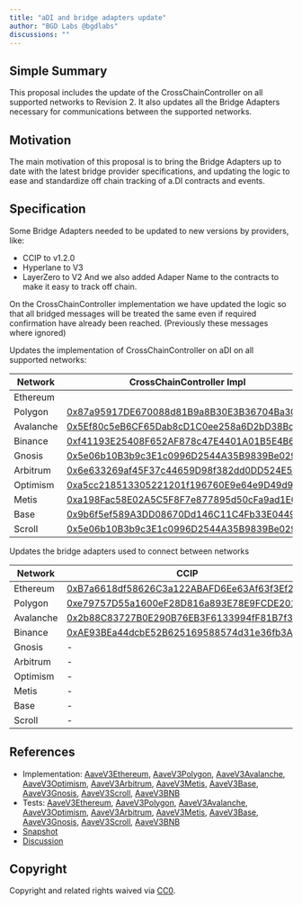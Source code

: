```yaml
---
title: "aDI and bridge adapters update"
author: "BGD Labs @bgdlabs"
discussions: ""
---
```


## Simple Summary

This proposal includes the update of the CrossChainController on all supported networks to Revision 2.
It also updates all the Bridge Adapters necessary for communications between the supported networks.

## Motivation

The main motivation of this proposal is to bring the Bridge Adapters up to date with the latest bridge provider specifications,
and updating the logic to ease and standardize off chain tracking of a.DI contracts and events.

## Specification

Some Bridge Adapters needed to be updated to new versions by providers, like:

- CCIP to v1.2.0
- Hyperlane to V3
- LayerZero to V2
  And we also added Adaper Name to the contracts to make it easy to track off chain.

On the CrossChainController implementation we have updated the logic so that all bridged messages will be treated the same
even if required confirmation have already been reached. (Previously these messages where ignored)

Updates the implementation of CrossChainController on aDI on all supported networks:

| Network   | CrossChainController Impl                                                                                                            |
| --------- | ------------------------------------------------------------------------------------------------------------------------------------ |
| Ethereum  | [](https://etherscan.io/address/)                                                                                                    |
| Polygon   | [0x87a95917DE670088d81B9a8B30E3B36704Ba3043](https://polygonscan.com/address/0x87a95917DE670088d81B9a8B30E3B36704Ba3043)             |
| Avalanche | [0x5Ef80c5eB6CF65Dab8cD1C0ee258a6D2bD38Bd22](https://snowscan.xyz/address/0x5Ef80c5eB6CF65Dab8cD1C0ee258a6D2bD38Bd22)                |
| Binance   | [0xf41193E25408F652AF878c47E4401A01B5E4B682](https://bscscan.com/address/0xf41193E25408F652AF878c47E4401A01B5E4B682)                 |
| Gnosis    | [0x5e06b10B3b9c3E1c0996D2544A35B9839Be02922](https://gnosisscan.io/address/0x5e06b10B3b9c3E1c0996D2544A35B9839Be02922)               |
| Arbitrum  | [0x6e633269af45F37c44659D98f382dd0DD524E5Df](https://arbiscan.io/address/0x6e633269af45F37c44659D98f382dd0DD524E5Df)                 |
| Optimism  | [0xa5cc218513305221201f196760E9e64e9D49d98A](https://optimistic.etherscan.io/address/0xa5cc218513305221201f196760E9e64e9D49d98A)     |
| Metis     | [0xa198Fac58E02A5C5F8F7e877895d50cFa9ad1E04](https://andromeda-explorer.metis.io/address/0xa198Fac58E02A5C5F8F7e877895d50cFa9ad1E04) |
| Base      | [0x9b6f5ef589A3DD08670Dd146C11C4Fb33E04494F](https://basescan.org/address/0x9b6f5ef589A3DD08670Dd146C11C4Fb33E04494F)                |
| Scroll    | [0x5e06b10B3b9c3E1c0996D2544A35B9839Be02922](https://scrollscan.com/address/0x5e06b10B3b9c3E1c0996D2544A35B9839Be02922)              |

Updates the bridge adapters used to connect between networks

| Network   | CCIP                                                                                                                     | LayerZero                                                                                                                | Hyperlane                                                                                                                | Polygon Native                                                                                                           | Gnosis Native                                                                                                          | Metis Native                                                                                                                         | Arbitrum Native                                                                                                       | Optimism Native                                                                                                                  | Base Native                                                                                                           | Scroll Native                                                                                                           |
| --------- | ------------------------------------------------------------------------------------------------------------------------ | ------------------------------------------------------------------------------------------------------------------------ | ------------------------------------------------------------------------------------------------------------------------ | ------------------------------------------------------------------------------------------------------------------------ | ---------------------------------------------------------------------------------------------------------------------- | ------------------------------------------------------------------------------------------------------------------------------------ | --------------------------------------------------------------------------------------------------------------------- | -------------------------------------------------------------------------------------------------------------------------------- | --------------------------------------------------------------------------------------------------------------------- | ----------------------------------------------------------------------------------------------------------------------- |
| Ethereum  | [0xB7a6618df58626C3a122ABAFD6Ee63Af63f3Ef29](https://etherscan.io/address/0xB7a6618df58626C3a122ABAFD6Ee63Af63f3Ef29)    | [0x8410d9BD353b420ebA8C48ff1B0518426C280FCC](https://etherscan.io/address/0x8410d9BD353b420ebA8C48ff1B0518426C280FCC)    | [0x01dcb90Cf13b82Cde4A0BAcC655585a83Af3cCC1](https://etherscan.io/address/0x01dcb90Cf13b82Cde4A0BAcC655585a83Af3cCC1)    | [0x1562F1b2487F892BBA8Ef325aF054Fd157510a71](https://etherscan.io/address/0x1562F1b2487F892BBA8Ef325aF054Fd157510a71)    | [0x7238d75fD75bb936E83b75854c653F104Ce9c9d8](https://etherscan.io/address/0x7238d75fD75bb936E83b75854c653F104Ce9c9d8)  | [0x6B3Dc800E7c813Db3fe8D0F30fDCaE636935dC14](https://etherscan.io/address/0x6B3Dc800E7c813Db3fe8D0F30fDCaE636935dC14)                | [0x88d6D01e08d3e64513b15fD46528dBbA7d755883](https://etherscan.io/address/0x88d6D01e08d3e64513b15fD46528dBbA7d755883) | [0x0e24524778fdc67f53eEf144b8cbf50261E930B3](https://etherscan.io/address/0x0e24524778fdc67f53eEf144b8cbf50261E930B3)            | [0xa5948b0ac79f72966dFFC5C13E44f6dfDD3D58A0](https://etherscan.io/address/0xa5948b0ac79f72966dFFC5C13E44f6dfDD3D58A0) | [0xA4dC3F123e1c601A19B3DC8382BB9311F678cafA](https://etherscan.io/address/0xA4dC3F123e1c601A19B3DC8382BB9311F678cafA)   |
| Polygon   | [0xe79757D55a1600eF28D816a893E78E9FCDE2019E](https://polygonscan.com/address/0xe79757D55a1600eF28D816a893E78E9FCDE2019E) | [0x7FAE7765abB4c8f778d57337bB720d0BC53057e3](https://polygonscan.com/address/0x7FAE7765abB4c8f778d57337bB720d0BC53057e3) | [0x3e72665008dC237bdd91C04C10782Ed1987a4019](https://polygonscan.com/address/0x3e72665008dC237bdd91C04C10782Ed1987a4019) | [0x853649f897383f89d8441346Cf26a9ed02720B02](https://polygonscan.com/address/0x853649f897383f89d8441346Cf26a9ed02720B02) | -                                                                                                                      | -                                                                                                                                    | -                                                                                                                     | -                                                                                                                                | -                                                                                                                     | -                                                                                                                       |
| Avalanche | [0x2b88C83727B0E290B76EB3F6133994fF81B7f355](https://snowscan.xyz/address/0x2b88C83727B0E290B76EB3F6133994fF81B7f355)    | [0x10f02995a399C0dC0FaF29914220E9C1bCdE8640](https://snowscan.xyz/address/0x10f02995a399C0dC0FaF29914220E9C1bCdE8640)    | [0x617332a777780F546261247F621051d0b98975Eb](https://snowscan.xyz/address/0x617332a777780F546261247F621051d0b98975Eb)    | -                                                                                                                        | -                                                                                                                      | -                                                                                                                                    | -                                                                                                                     | -                                                                                                                                | -                                                                                                                     | -                                                                                                                       |
| Binance   | [0xAE93BEa44dcbE52B625169588574d31e36fb3A67](https://bscscan.com/address/0xAE93BEa44dcbE52B625169588574d31e36fb3A67)     | [0xa5cc218513305221201f196760E9e64e9D49d98A](https://bscscan.com/address/0xa5cc218513305221201f196760E9e64e9D49d98A)     | [0x3F006299eC88985c18E6e885EeA29A49eC579882](https://bscscan.com/address/0x3F006299eC88985c18E6e885EeA29A49eC579882)     | -                                                                                                                        | -                                                                                                                      | -                                                                                                                                    | -                                                                                                                     | -                                                                                                                                | -                                                                                                                     | -                                                                                                                       |
| Gnosis    | -                                                                                                                        | [0x9b6f5ef589A3DD08670Dd146C11C4Fb33E04494F](https://gnosisscan.io/address/0x9b6f5ef589A3DD08670Dd146C11C4Fb33E04494F)   | [0xA806DA549FcB2B4912a7dFFE4c1aA7A1ed0Bd5C9](https://gnosisscan.io/address/0xA806DA549FcB2B4912a7dFFE4c1aA7A1ed0Bd5C9)   | -                                                                                                                        | [0x3C06dce358add17aAf230f2234bCCC4afd50d090](https://gnosisscan.io/address/0x3C06dce358add17aAf230f2234bCCC4afd50d090) | -                                                                                                                                    | -                                                                                                                     | -                                                                                                                                | -                                                                                                                     | -                                                                                                                       |
| Arbitrum  | -                                                                                                                        | -                                                                                                                        | -                                                                                                                        | -                                                                                                                        | -                                                                                                                      | -                                                                                                                                    | [0xc8a2ADC4261c6b669CdFf69E717E77C9cFeB420d](https://arbiscan.io/address/0xc8a2ADC4261c6b669CdFf69E717E77C9cFeB420d)  | -                                                                                                                                | -                                                                                                                     | -                                                                                                                       |
| Optimism  | -                                                                                                                        | -                                                                                                                        | -                                                                                                                        | -                                                                                                                        | -                                                                                                                      | -                                                                                                                                    | -                                                                                                                     | [0xa5cc218513305221201f196760E9e64e9D49d98A](https://optimistic.etherscan.io/address/0xa5cc218513305221201f196760E9e64e9D49d98A) | -                                                                                                                     | -                                                                                                                       |
| Metis     | -                                                                                                                        | -                                                                                                                        | -                                                                                                                        | -                                                                                                                        | -                                                                                                                      | [0xf41193E25408F652AF878c47E4401A01B5E4B682](https://andromeda-explorer.metis.io/address/0xf41193E25408F652AF878c47E4401A01B5E4B682) | -                                                                                                                     | -                                                                                                                                | -                                                                                                                     | -                                                                                                                       |
| Base      | -                                                                                                                        | -                                                                                                                        | -                                                                                                                        | -                                                                                                                        | -                                                                                                                      | -                                                                                                                                    | -                                                                                                                     | -                                                                                                                                | [0x7120b1f8e5b73c0C0DC99C6e52Fe4937E7EA11e0](https://basescan.org/address/0x7120b1f8e5b73c0C0DC99C6e52Fe4937E7EA11e0) | -                                                                                                                       |
| Scroll    | -                                                                                                                        | -                                                                                                                        | -                                                                                                                        | -                                                                                                                        | -                                                                                                                      | -                                                                                                                                    | -                                                                                                                     | -                                                                                                                                | -                                                                                                                     | [0x3C06dce358add17aAf230f2234bCCC4afd50d090](https://scrollscan.com/address/0x3C06dce358add17aAf230f2234bCCC4afd50d090) |

## References

- Implementation: [AaveV3Ethereum](https://github.com/bgd-labs/aave-proposals-v3/blob/main/src/20240305_Multi_ADIAndBridgeAdaptersUpdate/AaveV3Ethereum_ADIAndBridgeAdaptersUpdate_20240305.sol), [AaveV3Polygon](https://github.com/bgd-labs/aave-proposals-v3/blob/main/src/20240305_Multi_ADIAndBridgeAdaptersUpdate/AaveV3Polygon_ADIAndBridgeAdaptersUpdate_20240305.sol), [AaveV3Avalanche](https://github.com/bgd-labs/aave-proposals-v3/blob/main/src/20240305_Multi_ADIAndBridgeAdaptersUpdate/AaveV3Avalanche_ADIAndBridgeAdaptersUpdate_20240305.sol), [AaveV3Optimism](https://github.com/bgd-labs/aave-proposals-v3/blob/main/src/20240305_Multi_ADIAndBridgeAdaptersUpdate/AaveV3Optimism_ADIAndBridgeAdaptersUpdate_20240305.sol), [AaveV3Arbitrum](https://github.com/bgd-labs/aave-proposals-v3/blob/main/src/20240305_Multi_ADIAndBridgeAdaptersUpdate/AaveV3Arbitrum_ADIAndBridgeAdaptersUpdate_20240305.sol), [AaveV3Metis](https://github.com/bgd-labs/aave-proposals-v3/blob/main/src/20240305_Multi_ADIAndBridgeAdaptersUpdate/AaveV3Metis_ADIAndBridgeAdaptersUpdate_20240305.sol), [AaveV3Base](https://github.com/bgd-labs/aave-proposals-v3/blob/main/src/20240305_Multi_ADIAndBridgeAdaptersUpdate/AaveV3Base_ADIAndBridgeAdaptersUpdate_20240305.sol), [AaveV3Gnosis](https://github.com/bgd-labs/aave-proposals-v3/blob/main/src/20240305_Multi_ADIAndBridgeAdaptersUpdate/AaveV3Gnosis_ADIAndBridgeAdaptersUpdate_20240305.sol), [AaveV3Scroll](https://github.com/bgd-labs/aave-proposals-v3/blob/main/src/20240305_Multi_ADIAndBridgeAdaptersUpdate/AaveV3Scroll_ADIAndBridgeAdaptersUpdate_20240305.sol), [AaveV3BNB](https://github.com/bgd-labs/aave-proposals-v3/blob/main/src/20240305_Multi_ADIAndBridgeAdaptersUpdate/AaveV3BNB_ADIAndBridgeAdaptersUpdate_20240305.sol)
- Tests: [AaveV3Ethereum](https://github.com/bgd-labs/aave-proposals-v3/blob/main/src/20240305_Multi_ADIAndBridgeAdaptersUpdate/AaveV3Ethereum_ADIAndBridgeAdaptersUpdate_20240305.t.sol), [AaveV3Polygon](https://github.com/bgd-labs/aave-proposals-v3/blob/main/src/20240305_Multi_ADIAndBridgeAdaptersUpdate/AaveV3Polygon_ADIAndBridgeAdaptersUpdate_20240305.t.sol), [AaveV3Avalanche](https://github.com/bgd-labs/aave-proposals-v3/blob/main/src/20240305_Multi_ADIAndBridgeAdaptersUpdate/AaveV3Avalanche_ADIAndBridgeAdaptersUpdate_20240305.t.sol), [AaveV3Optimism](https://github.com/bgd-labs/aave-proposals-v3/blob/main/src/20240305_Multi_ADIAndBridgeAdaptersUpdate/AaveV3Optimism_ADIAndBridgeAdaptersUpdate_20240305.t.sol), [AaveV3Arbitrum](https://github.com/bgd-labs/aave-proposals-v3/blob/main/src/20240305_Multi_ADIAndBridgeAdaptersUpdate/AaveV3Arbitrum_ADIAndBridgeAdaptersUpdate_20240305.t.sol), [AaveV3Metis](https://github.com/bgd-labs/aave-proposals-v3/blob/main/src/20240305_Multi_ADIAndBridgeAdaptersUpdate/AaveV3Metis_ADIAndBridgeAdaptersUpdate_20240305.t.sol), [AaveV3Base](https://github.com/bgd-labs/aave-proposals-v3/blob/main/src/20240305_Multi_ADIAndBridgeAdaptersUpdate/AaveV3Base_ADIAndBridgeAdaptersUpdate_20240305.t.sol), [AaveV3Gnosis](https://github.com/bgd-labs/aave-proposals-v3/blob/main/src/20240305_Multi_ADIAndBridgeAdaptersUpdate/AaveV3Gnosis_ADIAndBridgeAdaptersUpdate_20240305.t.sol), [AaveV3Scroll](https://github.com/bgd-labs/aave-proposals-v3/blob/main/src/20240305_Multi_ADIAndBridgeAdaptersUpdate/AaveV3Scroll_ADIAndBridgeAdaptersUpdate_20240305.t.sol), [AaveV3BNB](https://github.com/bgd-labs/aave-proposals-v3/blob/main/src/20240305_Multi_ADIAndBridgeAdaptersUpdate/AaveV3BNB_ADIAndBridgeAdaptersUpdate_20240305.t.sol)
- [Snapshot](TODO)
- [Discussion](TODO)

## Copyright

Copyright and related rights waived via [CC0](https://creativecommons.org/publicdomain/zero/1.0/).
